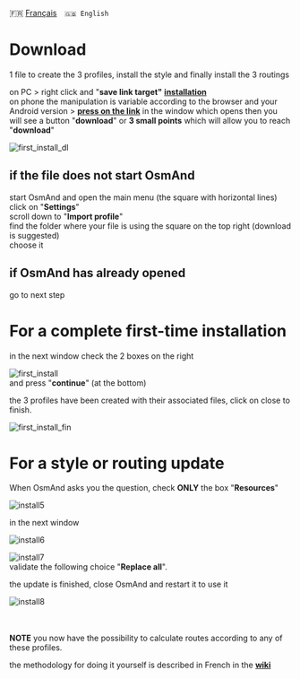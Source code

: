 🇫🇷 [Français](README.md)&emsp;`🇬🇧 English`

# Download
1 file to create the 3 profiles, install the style and finally install the 3 routings<br>

on PC > right click and "**save link target"** **[installation](installation.osf)**<br>
on phone the manipulation is variable according to the browser and your Android version >
 **[press on the link](installation.osf)** 
 in the window which opens then you will see a button "**download**" or **3 small points** which will allow you to reach "**download**"<br>

![first_install_dl](https://user-images.githubusercontent.com/83398215/182154084-077cbc2b-35f5-4fe1-acbe-f6842914da52.png)

## if the file does not start OsmAnd<br>
start OsmAnd and open the main menu (the square with horizontal lines)<br>
click on "**Settings**"<br>
scroll down to "**Import profile**"<br>
find the folder where your file is using the square on the top right (download is suggested)<br>
choose it<br>

## if OsmAnd has already opened
go to next step

# For a complete first-time installation
in the next window check the 2 boxes on the right<br>

![first_install](https://user-images.githubusercontent.com/83398215/182154351-9bb8b337-4d75-4c77-a511-f77afb36fd7d.png)<br>
and press "**continue**" (at the bottom)<br>

the 3 profiles have been created with their associated files, click on close to finish.<br>

![first_install_fin](https://user-images.githubusercontent.com/83398215/182154557-21f53e4c-3804-4081-abe0-b0a31bdda1e6.png)

# For a style or routing update
When OsmAnd asks you the question, check **ONLY** the box "**Resources**"<br>

![install5](https://user-images.githubusercontent.com/83398215/182155123-20bb4d60-bb28-4f5f-8708-68fc4553a656.png)<br>

in the next window

![install6](https://user-images.githubusercontent.com/83398215/182155547-df4e2f7b-7331-40c0-a69d-80426840b37d.png)<br>


![install7](https://user-images.githubusercontent.com/83398215/182155562-63eee0db-5fc3-4353-b0ec-8380c6172e39.png)<br>
validate the following choice "**Replace all**".

the update is finished, close OsmAnd and restart it to use it

![install8](https://user-images.githubusercontent.com/83398215/182156221-0c37cfbd-23dc-4929-8d84-80ef5a99662a.png)<br>
<br>
<br>

**NOTE** you now have the possibility to calculate routes according to any of these profiles.

the methodology for doing it yourself is described in French in the **[wiki](https://github.com/OsmAnd-Rendering/Motorcycle/wiki/%F0%9F%87%AB%F0%9F%87%B7--installation-manelle)**

